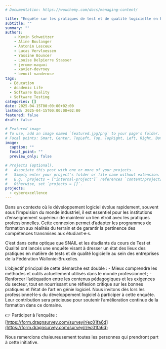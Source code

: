 ```yaml
---
# Documentation: https://wowchemy.com/docs/managing-content/

title: "Enquête sur les pratiques de test et de qualité logicielle en Fédération Wallonie-Bruxelles"
subtitle: ""
summary: ""
authors:
    - Kevin Schweitzer
    - Aline Boulanger
    - Antonin Lesceux
    - Lucas Vervloessem
    - Yassine Bouncer
    - Louise Delpierre Stasser
    - jerome-maquoi
    - xavier-devroey
    - benoit-vanderose
tags: 
  - Education
  - Academic Life
  - Software Quality
  - Software Testing
categories: []
date: 2025-04-15T00:00:00+02:00
lastmod: 2025-04-15T00:00:00+02:00
featured: false
draft: false

# Featured image
# To use, add an image named `featured.jpg/png` to your page's folder.
# Focal points: Smart, Center, TopLeft, Top, TopRight, Left, Right, BottomLeft, Bottom, BottomRight.
image:
  caption: ""
  focal_point: ""
  preview_only: false

# Projects (optional).
#   Associate this post with one or more of your projects.
#   Simply enter your project's folder or file name without extension.
#   E.g. `projects = ["internal-project"]` references `content/project/deep-learning/index.md`.
#   Otherwise, set `projects = []`.
projects: 
  - cyberexcellence
---
```


Dans un contexte où le développement logiciel évolue rapidement, souvent sous l’impulsion du monde industriel, il est essentiel pour les institutions d’enseignement supérieur de maintenir un lien étroit avec les pratiques professionnelles. Cette connexion permet d’adapter les programmes de formation aux réalités du terrain et de garantir la pertinence des compétences transmises aux étudiant·e·s.

C’est dans cette optique que SNAIL et les étudiants du cours de Test et Qualité ont lancés une enquête visant à dresser un état des lieux des pratiques en matière de tests et de qualité logicielle au sein des entreprises de la Fédération Wallonie-Bruxelles.

L’objectif principal de cette démarche est double :
    - Mieux comprendre les méthodes et outils actuellement utilisés dans le monde professionnel ;
    - Renforcer l’adéquation entre les contenus pédagogiques et les exigences du secteur, tout en nourrissant une réflexion critique sur les bonnes pratiques et l’état de l’art en génie logiciel.
Nous invitons dès lors les professionnel·le·s du développement logiciel à participer à cette enquête. Leur contribution sera précieuse pour soutenir l’amélioration continue de la formation dans ce domaine.

👉 Participer à l’enquête : [https://form.dragnsurvey.com/survey/r/ec01fa6d](https://form.dragnsurvey.com/survey/r/ec01fa6d)

Nous remercions chaleureusement toutes les personnes qui prendront part à cette initiative.

